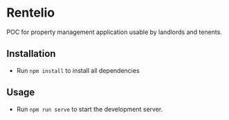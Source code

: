 # Rentelio

POC for property management application usable by landlords and tenents.

## Installation

* Run `npm install` to install all dependencies

## Usage

* Run `npm run serve` to start the development server.
